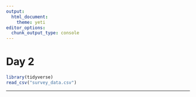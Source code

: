 ```yaml
---
output: 
  html_document: 
    theme: yeti
editor_options: 
  chunk_output_type: console
---
```




# Day 2


```r
library(tidyverse)
read_csv("survey_data.csv")
```

---
